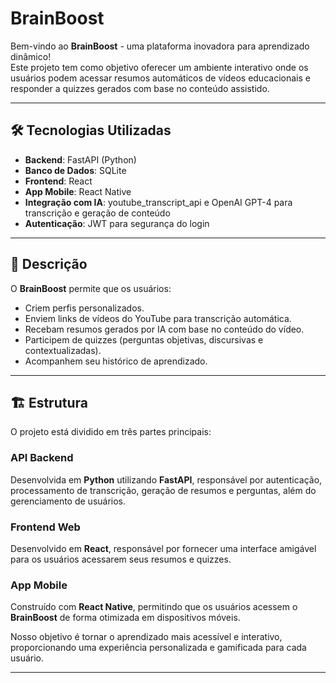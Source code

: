 # BrainBoost

Bem-vindo ao **BrainBoost** - uma plataforma inovadora para aprendizado dinâmico!  
Este projeto tem como objetivo oferecer um ambiente interativo onde os usuários podem acessar resumos automáticos de vídeos educacionais e responder a quizzes gerados com base no conteúdo assistido.

---

## 🛠 Tecnologias Utilizadas

- **Backend**: FastAPI (Python)  
- **Banco de Dados**: SQLite  
- **Frontend**: React  
- **App Mobile**: React Native  
- **Integração com IA**: youtube_transcript_api e OpenAI GPT-4 para transcrição e geração de conteúdo  
- **Autenticação**: JWT para segurança do login

---

## 📌 Descrição 

O **BrainBoost** permite que os usuários:

- Criem perfis personalizados.  
- Enviem links de vídeos do YouTube para transcrição automática.  
- Recebam resumos gerados por IA com base no conteúdo do vídeo.  
- Participem de quizzes (perguntas objetivas, discursivas e contextualizadas).  
- Acompanhem seu histórico de aprendizado.  

---

## 🏗 Estrutura

O projeto está dividido em três partes principais:

### API Backend  
Desenvolvida em **Python** utilizando **FastAPI**, responsável por autenticação, processamento de transcrição, geração de resumos e perguntas, além do gerenciamento de usuários.

### Frontend Web  
Desenvolvido em **React**, responsável por fornecer uma interface amigável para os usuários acessarem seus resumos e quizzes.

### App Mobile  
Construído com **React Native**, permitindo que os usuários acessem o **BrainBoost** de forma otimizada em dispositivos móveis.

Nosso objetivo é tornar o aprendizado mais acessível e interativo, proporcionando uma experiência personalizada e gamificada para cada usuário. 

---
